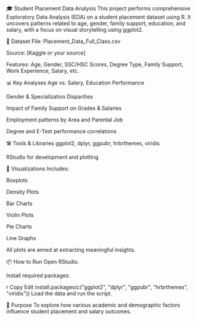 🎓 Student Placement Data Analysis
This project performs comprehensive Exploratory Data Analysis (EDA) on a student placement dataset using R. It uncovers patterns related to age, gender, family support, education, and salary, with a focus on visual storytelling using ggplot2.

📁 Dataset
File: Placement_Data_Full_Class.csv

Source: [Kaggle or your source]

Features: Age, Gender, SSC/HSC Scores, Degree Type, Family Support, Work Experience, Salary, etc.

📊 Key Analyses
Age vs. Salary, Education Performance

Gender & Specialization Disparities

Impact of Family Support on Grades & Salaries

Employment patterns by Area and Parental Job

Degree and E-Test performance correlations

🛠️ Tools & Libraries
ggplot2, dplyr, ggpubr, hrbrthemes, viridis

RStudio for development and plotting

📸 Visualizations
Includes:

Boxplots

Density Plots

Bar Charts

Violin Plots

Pie Charts

Line Graphs

All plots are aimed at extracting meaningful insights.

📦 How to Run
Open RStudio.

Install required packages:

r
Copy
Edit
install.packages(c("ggplot2", "dplyr", "ggpubr", "hrbrthemes", "viridis"))
Load the data and run the script.

📌 Purpose
To explore how various academic and demographic factors influence student placement and salary outcomes.


